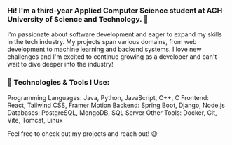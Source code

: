 ### Hi! I'm a third-year Applied Computer Science student at AGH University of Science and Technology. 👋

I'm passionate about software development and eager to expand my skills in the tech industry. My projects span various domains, from web development to machine learning and backend systems. I love new challenges and I'm excited to continue growing as a developer and can't wait to dive deeper into the industry!

### 🔧 Technologies & Tools I Use:

Programming Languages: Java, Python, JavaScript, C++, C
Frontend: React, Tailwind CSS, Framer Motion
Backend: Spring Boot, Django, Node.js
Databases: PostgreSQL, MongoDB, SQL Server
Other Tools: Docker, Git, Vite, Tomcat, Linux

Feel free to check out my projects and reach out! 😃
